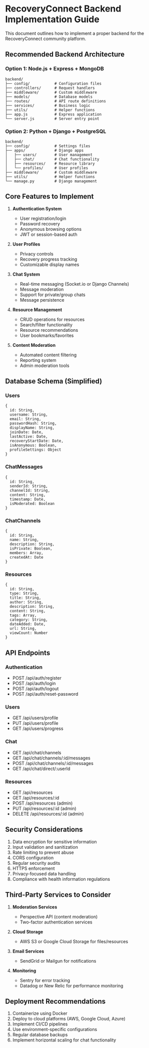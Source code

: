 # RecoveryConnect Backend Implementation Guide

This document outlines how to implement a proper backend for the RecoveryConnect community platform.

## Recommended Backend Architecture

### Option 1: Node.js + Express + MongoDB

```
backend/
├── config/           # Configuration files
├── controllers/      # Request handlers
├── middleware/       # Custom middleware
├── models/           # Database models
├── routes/           # API route definitions
├── services/         # Business logic
├── utils/            # Helper functions
├── app.js            # Express application
└── server.js         # Server entry point
```

### Option 2: Python + Django + PostgreSQL

```
backend/
├── config/           # Settings files
├── apps/             # Django apps
│   ├── users/        # User management
│   ├── chat/         # Chat functionality
│   ├── resources/    # Resource library
│   └── profiles/     # User profiles
├── middleware/       # Custom middleware
├── utils/            # Helper functions
└── manage.py         # Django management
```

## Core Features to Implement

1. **Authentication System**
   - User registration/login
   - Password recovery
   - Anonymous browsing options
   - JWT or session-based auth

2. **User Profiles**
   - Privacy controls
   - Recovery progress tracking
   - Customizable display names

3. **Chat System**
   - Real-time messaging (Socket.io or Django Channels)
   - Message moderation
   - Support for private/group chats
   - Message persistence

4. **Resource Management**
   - CRUD operations for resources
   - Search/filter functionality
   - Resource recommendations
   - User bookmarks/favorites

5. **Content Moderation**
   - Automated content filtering
   - Reporting system
   - Admin moderation tools

## Database Schema (Simplified)

### Users
```
{
  id: String,
  username: String,
  email: String,
  passwordHash: String,
  displayName: String,
  joinDate: Date,
  lastActive: Date,
  recoveryStartDate: Date,
  isAnonymous: Boolean,
  profileSettings: Object
}
```

### ChatMessages
```
{
  id: String,
  senderId: String,
  channelId: String,
  content: String,
  timestamp: Date,
  isModerated: Boolean
}
```

### ChatChannels
```
{
  id: String,
  name: String,
  description: String,
  isPrivate: Boolean,
  members: Array,
  createdAt: Date
}
```

### Resources
```
{
  id: String,
  type: String,
  title: String,
  author: String,
  description: String,
  content: String,
  tags: Array,
  category: String,
  dateAdded: Date,
  url: String,
  viewCount: Number
}
```

## API Endpoints

### Authentication
- POST /api/auth/register
- POST /api/auth/login
- POST /api/auth/logout
- POST /api/auth/reset-password

### Users
- GET /api/users/profile
- PUT /api/users/profile
- GET /api/users/progress

### Chat
- GET /api/chat/channels
- GET /api/chat/channels/:id/messages
- POST /api/chat/channels/:id/messages
- GET /api/chat/direct/:userId

### Resources
- GET /api/resources
- GET /api/resources/:id
- POST /api/resources (admin)
- PUT /api/resources/:id (admin)
- DELETE /api/resources/:id (admin)

## Security Considerations

1. Data encryption for sensitive information
2. Input validation and sanitization
3. Rate limiting to prevent abuse
4. CORS configuration
5. Regular security audits
6. HTTPS enforcement
7. Privacy-focused data handling
8. Compliance with health information regulations

## Third-Party Services to Consider

1. **Moderation Services**
   - Perspective API (content moderation)
   - Two-factor authentication services

2. **Cloud Storage**
   - AWS S3 or Google Cloud Storage for files/resources

3. **Email Services**
   - SendGrid or Mailgun for notifications

4. **Monitoring**
   - Sentry for error tracking
   - Datadog or New Relic for performance monitoring

## Deployment Recommendations

1. Containerize using Docker
2. Deploy to cloud platforms (AWS, Google Cloud, Azure)
3. Implement CI/CD pipelines
4. Use environment-specific configurations
5. Regular database backups
6. Implement horizontal scaling for chat functionality